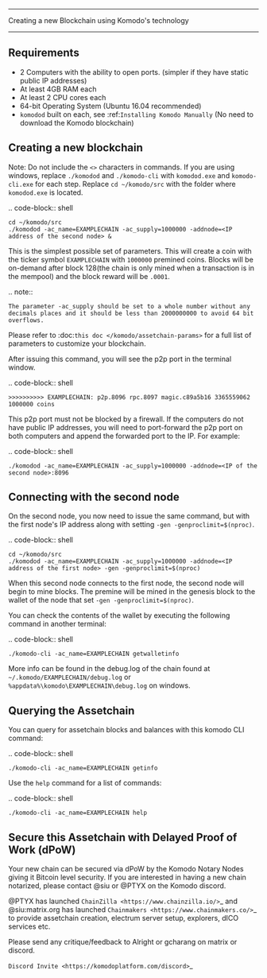 ***************************************************
Creating a new Blockchain using Komodo's technology
***************************************************

## Requirements

* 2 Computers with the ability to open ports. (simpler if they have static public IP addresses)
* At least 4GB RAM each
* At least 2 CPU cores each
* 64-bit Operating System (Ubuntu 16.04 recommended)
* ``komodod`` built on each, see :ref:`Installing Komodo Manually` (No need to download the Komodo blockchain)

## Creating a new blockchain

Note: Do not include the ``<>`` characters in commands. If you are using windows, replace ``./komodod`` and ``./komodo-cli`` with ``komodod.exe`` and ``komodo-cli.exe`` for each step. Replace ``cd ~/komodo/src`` with the folder where ``komodod.exe`` is located.

.. code-block:: shell

	cd ~/komodo/src
	./komodod -ac_name=EXAMPLECHAIN -ac_supply=1000000 -addnode=<IP address of the second node> &

This is the simplest possible set of parameters. This will create a coin with the ticker symbol ``EXAMPLECHAIN`` with ``1000000`` premined coins. Blocks will be on-demand after block 128(the chain is only mined when a transaction is in the mempool) and the block reward will be ``.0001``. 

.. note::

	The parameter -ac_supply should be set to a whole number without any decimals places and it should be less than 2000000000 to avoid 64 bit overflows.

Please refer to :doc:`this doc </komodo/assetchain-params>` for a full list of parameters to customize your blockchain.

After issuing this command, you will see the p2p port in the terminal window. 

.. code-block:: shell

	>>>>>>>>>> EXAMPLECHAIN: p2p.8096 rpc.8097 magic.c89a5b16 3365559062 1000000 coins

This p2p port must not be blocked by a firewall. If the computers do not have public IP addresses, you will need to port-forward the p2p port on both computers and append the forwarded port to the IP. For example:

.. code-block:: shell

	./komodod -ac_name=EXAMPLECHAIN -ac_supply=1000000 -addnode=<IP of the second node>:8096


## Connecting with the second node

On the second node, you now need to issue the same command, but with the first node's IP address along with setting ``-gen -genproclimit=$(nproc)``.

.. code-block:: shell

	cd ~/komodo/src
	./komodod -ac_name=EXAMPLECHAIN -ac_supply=1000000 -addnode=<IP address of the first node> -gen -genproclimit=$(nproc)

When this second node connects to the first node, the second node will begin to mine blocks. The premine will be mined in the genesis block to the wallet of the node that set ``-gen -genproclimit=$(nproc)``.

You can check the contents of the wallet by executing the following command in another terminal:

.. code-block:: shell

	./komodo-cli -ac_name=EXAMPLECHAIN getwalletinfo

More info can be found in the debug.log of the chain found at ``~/.komodo/EXAMPLECHAIN/debug.log`` or ``%appdata%\komodo\EXAMPLECHAIN\debug.log`` on windows.

## Querying the Assetchain

You can query for assetchain blocks and balances with this komodo CLI command:

.. code-block:: shell

	./komodo-cli -ac_name=EXAMPLECHAIN getinfo

Use the ``help`` command for a list of commands:

.. code-block:: shell

	./komodo-cli -ac_name=EXAMPLECHAIN help

## Secure this Assetchain with Delayed Proof of Work (dPoW)

Your new chain can be secured via dPoW by the Komodo Notary Nodes giving it Bitcoin level security. If you are interested in having a new chain notarized, please contact @siu or @PTYX on the Komodo discord.

@PTYX has launched `ChainZilla <https://www.chainzilla.io/>`_ and @siu:matrix.org has launched `Chainmakers <https://www.chainmakers.co/>`_ to provide assetchain creation, electrum server setup, explorers, dICO services etc.

Please send any critique/feedback to Alright or gcharang on matrix or discord.

`Discord Invite <https://komodoplatform.com/discord>`_
